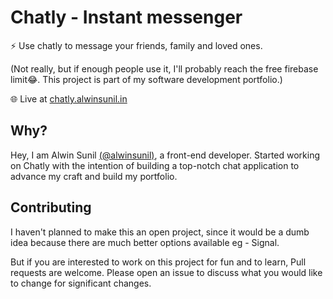 # Chatly - Instant messenger

⚡ Use chatly to message your friends, family and loved ones.

(Not really, but if enough people use it, I'll probably reach the free firebase limit😂. This project is part of my software development portfolio.)

🌐 Live at [chatly.alwinsunil.in](https://chatly.alwinsunil.in/)

## Why?

Hey, I am Alwin Sunil [(@alwinsunil)](https://github.com/AlwinSunil), a front-end developer. Started working on Chatly with the intention of building a top-notch chat application to advance my craft and build my portfolio.

## Contributing

I haven't planned to make this an open project, since it would be a dumb idea because there are much better options available eg - Signal.

But if you are interested to work on this project for fun and to learn,
Pull requests are welcome. Please open an issue to discuss what you would like to change for significant changes.
